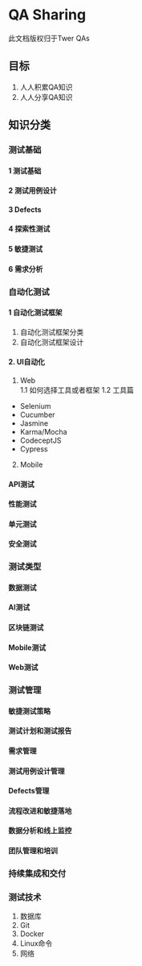# QA Sharing
此文档版权归于Twer QAs

## 目标
1. 人人积累QA知识
2. 人人分享QA知识

## 知识分类
### 测试基础
#### 1 测试基础
#### 2 测试用例设计
#### 3 Defects
#### 4 探索性测试
#### 5 敏捷测试
#### 6 需求分析

### 自动化测试
#### 1 自动化测试框架
1. 自动化测试框架分类
2. 自动化测试框架设计
#### 2. UI自动化
1. Web   
1.1 如何选择工具或者框架
1.2 工具篇
* Selenium
* Cucumber
* Jasmine
* Karma/Mocha
* CodeceptJS
* Cypress
2. Mobile
  
#### API测试
#### 性能测试
#### 单元测试
#### 安全测试

### 测试类型
#### 数据测试
#### AI测试
#### 区块链测试
#### Mobile测试
#### Web测试

### 测试管理
#### 敏捷测试策略
#### 测试计划和测试报告
#### 需求管理
#### 测试用例设计管理
#### Defects管理
#### 流程改进和敏捷落地
#### 数据分析和线上监控
#### 团队管理和培训

### 持续集成和交付

### 测试技术
1. 数据库
2. Git
3. Docker
4. Linux命令
5. 网络








